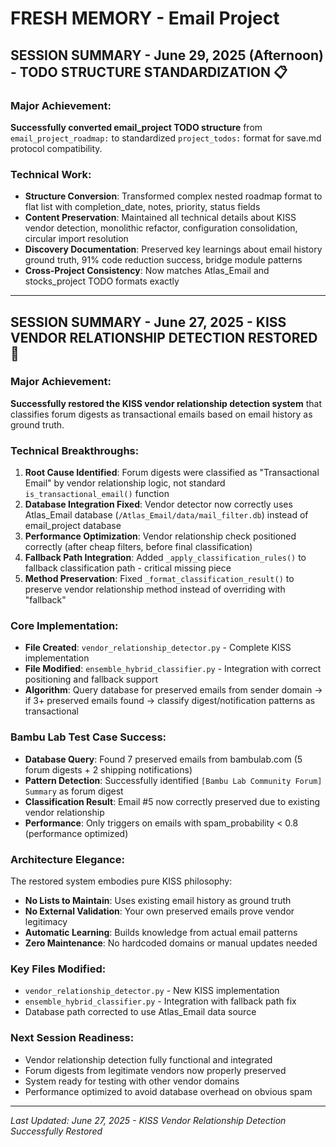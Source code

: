 # FRESH MEMORY - Email Project

## SESSION SUMMARY - June 29, 2025 (Afternoon) - **TODO STRUCTURE STANDARDIZATION** 📋

### Major Achievement:
**Successfully converted email_project TODO structure** from `email_project_roadmap:` to standardized `project_todos:` format for save.md protocol compatibility.

### Technical Work:
- **Structure Conversion**: Transformed complex nested roadmap format to flat list with completion_date, notes, priority, status fields
- **Content Preservation**: Maintained all technical details about KISS vendor detection, monolithic refactor, configuration consolidation, circular import resolution
- **Discovery Documentation**: Preserved key learnings about email history ground truth, 91% code reduction success, bridge module patterns
- **Cross-Project Consistency**: Now matches Atlas_Email and stocks_project TODO formats exactly

---

## SESSION SUMMARY - June 27, 2025 - **KISS VENDOR RELATIONSHIP DETECTION RESTORED** 🎯

### Major Achievement:
**Successfully restored the KISS vendor relationship detection system** that classifies forum digests as transactional emails based on email history as ground truth.

### Technical Breakthroughs:
1. **Root Cause Identified**: Forum digests were classified as "Transactional Email" by vendor relationship logic, not standard `is_transactional_email()` function
2. **Database Integration Fixed**: Vendor detector now correctly uses Atlas_Email database (`/Atlas_Email/data/mail_filter.db`) instead of email_project database
3. **Performance Optimization**: Vendor relationship check positioned correctly (after cheap filters, before final classification)
4. **Fallback Path Integration**: Added `_apply_classification_rules()` to fallback classification path - critical missing piece
5. **Method Preservation**: Fixed `_format_classification_result()` to preserve vendor relationship method instead of overriding with "fallback"

### Core Implementation:
- **File Created**: `vendor_relationship_detector.py` - Complete KISS implementation
- **File Modified**: `ensemble_hybrid_classifier.py` - Integration with correct positioning and fallback support
- **Algorithm**: Query database for preserved emails from sender domain → if 3+ preserved emails found → classify digest/notification patterns as transactional

### Bambu Lab Test Case Success:
- **Database Query**: Found 7 preserved emails from bambulab.com (5 forum digests + 2 shipping notifications)
- **Pattern Detection**: Successfully identified `[Bambu Lab Community Forum] Summary` as forum digest
- **Classification Result**: Email #5 now correctly preserved due to existing vendor relationship
- **Performance**: Only triggers on emails with spam_probability < 0.8 (performance optimized)

### Architecture Elegance:
The restored system embodies pure KISS philosophy:
- **No Lists to Maintain**: Uses existing email history as ground truth
- **No External Validation**: Your own preserved emails prove vendor legitimacy  
- **Automatic Learning**: Builds knowledge from actual email patterns
- **Zero Maintenance**: No hardcoded domains or manual updates needed

### Key Files Modified:
- `vendor_relationship_detector.py` - New KISS implementation
- `ensemble_hybrid_classifier.py` - Integration with fallback path fix
- Database path corrected to use Atlas_Email data source

### Next Session Readiness:
- Vendor relationship detection fully functional and integrated
- Forum digests from legitimate vendors now properly preserved
- System ready for testing with other vendor domains
- Performance optimized to avoid database overhead on obvious spam

---
*Last Updated: June 27, 2025 - KISS Vendor Relationship Detection Successfully Restored*
